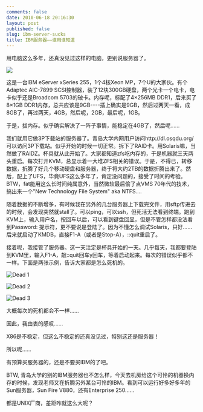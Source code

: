```yaml
---
comments: false
date: 2010-06-18 20:16:30
layout: post
published: false
slug: ibm-server-sucks
title: IBM服务器——谁用谁知道
---
```


用电脑这么多年，还真没见过这样的电脑，更别说服务器了。

![](http://difan.org.cn/BlogIMG/x255ov1.gif)

这是一台IBM eServer xSeries 255，1个4核Xeon MP，7个U的大家伙。有个Adaptec AIC-7899 SCSI控制器，装了12块300GB硬盘，两个光卡一个电卡，电卡似乎还是Broadcom 5703的破卡。内存呢，标配了4×256MB DDR1，后来买了8×1GB DDR1内存，总共应该是9GB----插上确实是9GB，然后过两天一看，成8GB了，再过两天，4GB，然后呢，2GB，最后呢，1GB。

于是，拔内存。似乎确实解决了一阵子事情，能稳定在4GB了，然后呢……

我们就用它做3P下载站的服务器了。青岛大学内网用户访问http://dl.osqdu.org/可以访问3P下载站。似乎开始的时候一切正常。拆下了RAID卡。用Solaris嘛，当然做了RAIDZ。杯具就从此开始了。大家都知道zfs吃内存的，于是机器就三天两头重启。每次打开KVM，总显示着一大堆ZFS相关的错误。于是，不得已，转移数据，折腾了好几个移动硬盘和服务器，终于将大约2TB的数据折腾出来了。然后，配上了UFS，毕竟UFS这么多年了，肯定没问题的，接受了时间的考验。BTW，fat能用这么长时间纯属意外，当然微软最后偷了点VMS 70年代的技术，搞出来一个"New Technology File System" aka NTFS....

随着数据的不断增多，有时候我在另外的几台服务器上下载完文件，用sftp传进去的时候，会发现突然就stall了。可以ping，可以ssh，但死活无法看到终端。跑到KVM上，输入用户名，按回车以后，可以看到键盘回显，但是不管怎样都没法看到Password: 提示符，更不要说是登陆了。因为不懂怎么调试Solaris，只好……后来就启动了KMDB，直接F1-A（或者是Stop-A），::quit重启了。

接着呢，我接管了服务器。这一天注定是杯具开始的一天。几乎每天，我都要登陆到KVM里，输入F1-A，敲::quit回车y回车，等着启动起来。每次的错误似乎都不一样。下面是两张示例，告诉大家都是怎么死机的。

![Dead 1](http://difan.org.cn/BlogIMG/dead1.png)

![Dead 2](http://difan.org.cn/BlogIMG/dead2.png)

![Dead 3](http://difan.org.cn/BlogIMG/dead3.jpeg)

大概每次的死机都会不一样……

因此，我由衷的感叹……

X86是不稳定，但这么不稳定的还真没见过，特别这还是服务器！

所以呢……

有预算买服务器的，还是不要买IBM的了吧。

BTW, 青岛大学的别的IBM服务器也不怎么样，今天去机房给这个可怜的机器换内存的时候，发现老师又在折腾另外某台可怜的IBM。看到可以运行好多好多年的Sun服务器，Sun Fire V880，还有Enterprise 250……

都是UNIX厂商，差距咋就这么大呢？
